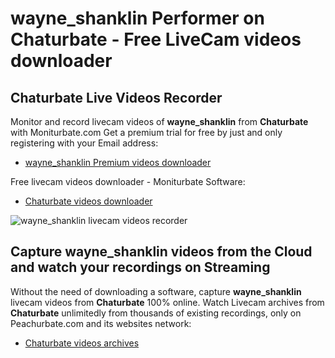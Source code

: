 # wayne_shanklin Performer on Chaturbate - Free LiveCam videos downloader

## Chaturbate Live Videos Recorder

Monitor and record livecam videos of **wayne_shanklin** from **Chaturbate** with Moniturbate.com
Get a premium trial for free by just and only registering with your Email address:
* [wayne_shanklin Premium videos downloader](https://moniturbate.com/request-demo-licence-key.html)

Free livecam videos downloader - Moniturbate Software:
* [Chaturbate videos downloader](https://moniturbate.com/moniturbate-download-software.html)

![wayne_shanklin livecam videos recorder](https://peachurnet.com/templates/moniturbate-software.png)


## Capture wayne_shanklin videos from the Cloud and watch your recordings on Streaming

Without the need of downloading a software, capture **wayne_shanklin** livecam videos from **Chaturbate** 100% online.
Watch Livecam archives from **Chaturbate** unlimitedly from thousands of existing recordings, only on Peachurbate.com and its websites network:
* [Chaturbate videos archives](https://peachurnet.com/)